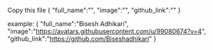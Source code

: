 Copy this file 
{
    "full_name":"",
    "image":"",
    "github_link":""
}


example:
{
    "full_name":"Bisesh Adhikari",
    "image":"https://avatars.githubusercontent.com/u/99080674?v=4",
    "github_link":"https://github.com/Biseshadhikari"
}
